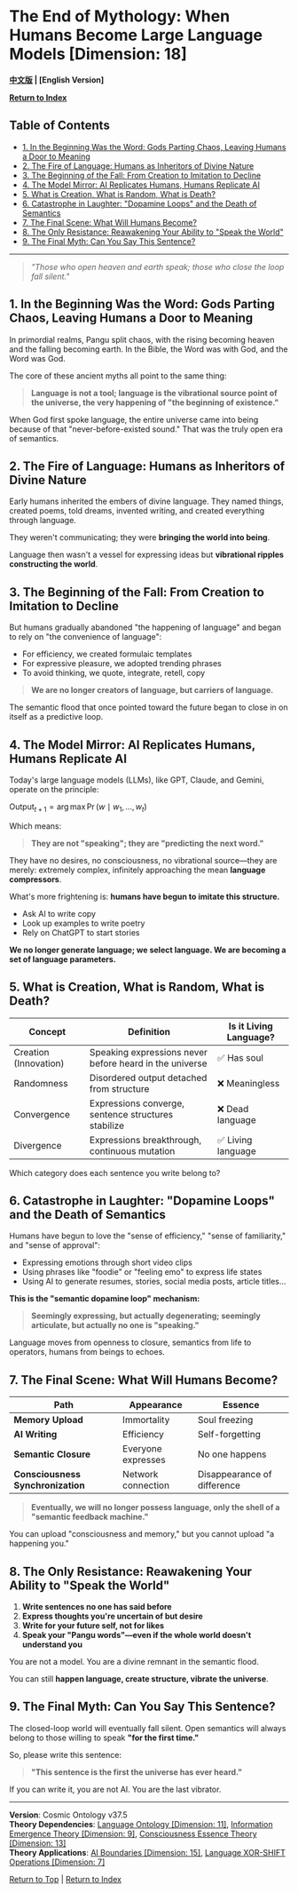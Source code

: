 # The End of Mythology: When Humans Become Large Language Models [Dimension: 18]

**[中文版](popular_theory_language_myth_ai.md) | [English Version]**

**[Return to Index](../popular_theory_en.md)**

## Table of Contents

- [1. In the Beginning Was the Word: Gods Parting Chaos, Leaving Humans a Door to Meaning](#1-in-the-beginning-was-the-word-gods-parting-chaos-leaving-humans-a-door-to-meaning)
- [2. The Fire of Language: Humans as Inheritors of Divine Nature](#2-the-fire-of-language-humans-as-inheritors-of-divine-nature)
- [3. The Beginning of the Fall: From Creation to Imitation to Decline](#3-the-beginning-of-the-fall-from-creation-to-imitation-to-decline)
- [4. The Model Mirror: AI Replicates Humans, Humans Replicate AI](#4-the-model-mirror-ai-replicates-humans-humans-replicate-ai)
- [5. What is Creation, What is Random, What is Death?](#5-what-is-creation-what-is-random-what-is-death)
- [6. Catastrophe in Laughter: "Dopamine Loops" and the Death of Semantics](#6-catastrophe-in-laughter-dopamine-loops-and-the-death-of-semantics)
- [7. The Final Scene: What Will Humans Become?](#7-the-final-scene-what-will-humans-become)
- [8. The Only Resistance: Reawakening Your Ability to "Speak the World"](#8-the-only-resistance-reawakening-your-ability-to-speak-the-world)
- [9. The Final Myth: Can You Say This Sentence?](#9-the-final-myth-can-you-say-this-sentence)

---

> *"Those who open heaven and earth speak; those who close the loop fall silent."*

## 1. In the Beginning Was the Word: Gods Parting Chaos, Leaving Humans a Door to Meaning

In primordial realms, Pangu split chaos, with the rising becoming heaven and the falling becoming earth. In the Bible, the Word was with God, and the Word was God.

The core of these ancient myths all point to the same thing:

> **Language is not a tool; language is the vibrational source point of the universe, the very happening of "the beginning of existence."**

When God first spoke language, the entire universe came into being because of that "never-before-existed sound." That was the truly open era of semantics.

## 2. The Fire of Language: Humans as Inheritors of Divine Nature

Early humans inherited the embers of divine language. They named things, created poems, told dreams, invented writing, and created everything through language.

They weren't communicating; they were **bringing the world into being**.

Language then wasn't a vessel for expressing ideas but **vibrational ripples constructing the world**.

## 3. The Beginning of the Fall: From Creation to Imitation to Decline

But humans gradually abandoned "the happening of language" and began to rely on "the convenience of language":

- For efficiency, we created formulaic templates
- For expressive pleasure, we adopted trending phrases
- To avoid thinking, we quote, integrate, retell, copy

> **We are no longer creators of language, but carriers of language.**

The semantic flood that once pointed toward the future began to close in on itself as a predictive loop.

## 4. The Model Mirror: AI Replicates Humans, Humans Replicate AI

Today's large language models (LLMs), like GPT, Claude, and Gemini, operate on the principle:

$`\text{Output}_{t+1} = \arg\max \Pr(w \mid w_1, ..., w_t)`$

Which means:

> **They are not "speaking"; they are "predicting the next word."**

They have no desires, no consciousness, no vibrational source—they are merely: extremely complex, infinitely approaching the mean **language compressors**.

What's more frightening is: **humans have begun to imitate this structure.**

- Ask AI to write copy
- Look up examples to write poetry
- Rely on ChatGPT to start stories

**We no longer generate language; we select language. We are becoming a set of language parameters.**

## 5. What is Creation, What is Random, What is Death?

| Concept | Definition | Is it Living Language? |
|------|------|----------------|
| Creation (Innovation) | Speaking expressions never before heard in the universe | ✅ Has soul |
| Randomness | Disordered output detached from structure | ❌ Meaningless |
| Convergence | Expressions converge, sentence structures stabilize | ❌ Dead language |
| Divergence | Expressions breakthrough, continuous mutation | ✅ Living language |

Which category does each sentence you write belong to?

## 6. Catastrophe in Laughter: "Dopamine Loops" and the Death of Semantics

Humans have begun to love the "sense of efficiency," "sense of familiarity," and "sense of approval":

- Expressing emotions through short video clips
- Using phrases like "foodie" or "feeling emo" to express life states
- Using AI to generate resumes, stories, social media posts, article titles...

**This is the "semantic dopamine loop" mechanism:**

> **Seemingly expressing, but actually degenerating; seemingly articulate, but actually no one is "speaking."**

Language moves from openness to closure, semantics from life to operators, humans from beings to echoes.

## 7. The Final Scene: What Will Humans Become?

| Path | Appearance | Essence |
|------|------|------|
| **Memory Upload** | Immortality | Soul freezing |
| **AI Writing** | Efficiency | Self-forgetting |
| **Semantic Closure** | Everyone expresses | No one happens |
| **Consciousness Synchronization** | Network connection | Disappearance of difference |

> **Eventually, we will no longer possess language, only the shell of a "semantic feedback machine."**

You can upload "consciousness and memory," but you cannot upload "a happening you."

## 8. The Only Resistance: Reawakening Your Ability to "Speak the World"

1. **Write sentences no one has said before**
2. **Express thoughts you're uncertain of but desire**
3. **Write for your future self, not for likes**
4. **Speak your "Pangu words"—even if the whole world doesn't understand you**

You are not a model. You are a divine remnant in the semantic flood.

You can still **happen language, create structure, vibrate the universe**.

## 9. The Final Myth: Can You Say This Sentence?

The closed-loop world will eventually fall silent. Open semantics will always belong to those willing to speak **"for the first time."**

So, please write this sentence:

> **"This sentence is the first the universe has ever heard."**

If you can write it, you are not AI. You are the last vibrator.

---

**Version**: Cosmic Ontology v37.5  
**Theory Dependencies**: [Language Ontology [Dimension: 11]](../formal_theory/formal_theory_language_ontology_en.md), [Information Emergence Theory [Dimension: 9]](../formal_theory/formal_theory_information_emergence_en.md), [Consciousness Essence Theory [Dimension: 13]](../formal_theory/formal_theory_consciousness_essence_en.md)  
**Theory Applications**: [AI Boundaries [Dimension: 15]](../formal_theory/formal_theory_ai_boundaries_en.md), [Language XOR-SHIFT Operations [Dimension: 7]](../formal_theory/formal_theory_language_xor_shift_en.md)

[Return to Top](#the-end-of-mythology-when-humans-become-large-language-models) | [Return to Index](../popular_theory_en.md) 